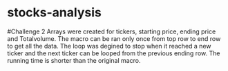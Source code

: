 # stocks-analysis
#Challenge 2
Arrays were created for tickers, starting price, ending price and Totalvolume. The macro can be ran only once from top row to end row to get all the data. The loop was degined to stop when it reached a new ticker and the next ticker can be looped from the previous ending row. The running time is shorter than the original macro. 
